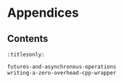 Appendices
==========


Contents
--------

```{toctree}
:titlesonly:

futures-and-asynchronous-operations
writing-a-zero-overhead-cpp-wrapper
```
